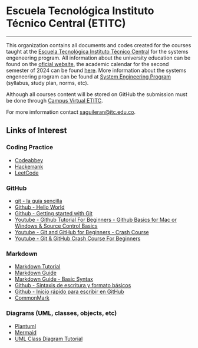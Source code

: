 # Escuela Tecnológica Instituto Técnico Central (ETITC)

---

This organization contains all documents and codes created for the courses taught at the [Escuela Tecnológica Instituto Técnico Central](https://etitc.edu.co/es/) for the systems engeneering program. All information about the university education can be found on the [oficial website](https://www.etitc.edu.co/es/page/educacionsuperior), the academic calendar for the second semester of 2024 can be found [here](https://etitc.edu.co/archives/acuerdo0062024.pdf). More information about the systems engeneering program can be found at [System Engineering Program](https://www.etitc.edu.co/es/page/sistemas) (syllabus, study plan, norms, etc).

Although all courses content will be stored on GitHub the submission must be done through [Campus Virtual ETITC](https://campusvirtualpes.etitc.edu.co/Edusuperior/). 

For more imformation contact [saguileran@itc.edu.co](mailto:saguileran@itc.edu.co).

## Links of Interest

### Coding Practice

- [Codeabbey](https://www.codeabbey.com/)
- [Hackerrank](https://www.hackerrank.com/)
- [LeetCode](https://leetcode.com/)

 ### GitHub

- [git - la guía sencilla](http://rogerdudler.github.io/git-guide/index.es.html)
- [Github - Hello World](https://docs.github.com/en/get-started/start-your-journey/hello-world)
- [Github - Getting started with Git](https://docs.github.com/en/get-started/getting-started-with-git)
- [Youtube - Github Tutorial For Beginners - Github Basics for Mac or Windows & Source Control Basics](https://www.youtube.com/watch?v=0fKg7e37bQE)
- [Youtube - Git and GitHub for Beginners - Crash Course](https://www.youtube.com/watch?v=RGOj5yH7evk&t=425s)
- [Youtube - Git & GitHub Crash Course For Beginners ](https://www.youtube.com/watch?v=SWYqp7iY_Tc)

### Markdown

- [Markdown Tutorial](https://www.markdowntutorial.com/)
- [Markdown Guide](https://www.markdownguide.org/)
- [Markdown Guide - Basic Syntax](https://www.markdownguide.org/basic-syntax/)
- [Github - Sintaxis de escritura y formato básicos](https://docs.github.com/es/get-started/writing-on-github/getting-started-with-writing-and-formatting-on-github/basic-writing-and-formatting-syntax)
- [Github - Inicio rápido para escribir en GitHub](https://docs.github.com/es/get-started/writing-on-github/getting-started-with-writing-and-formatting-on-github/quickstart-for-writing-on-github)
- [CommonMark](https://commonmark.org/)

### Diagrams (UML, classes, objects, etc)

- [Plantuml](https://plantuml.com/sitemap)
- [Mermaid](https://mermaid.js.org)
- [UML Class Diagram Tutorial](https://www.lucidchart.com/pages/uml-class-diagram)
